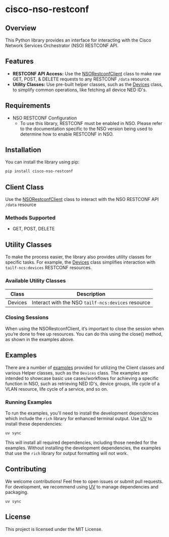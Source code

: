 # cisco-nso-restconf

## Overview

This Python library provides an interface for interacting with the Cisco Network Services Orchestrator (NSO) RESTCONF API.

## Features

* **RESTCONF API Access:** Use the [NSORestconfClient](cisco_nso_restconf/client.py) class to make raw GET, POST, & DELETE requests to any RESTCONF ```/data``` resource.
* **Utility Classes:** Use pre-built helper classes, such as the [Devices](cisco_nso_restconf/devices.py) class, to simplify common operations, like fetching all device NED ID's.

## Requirements

* NSO RESTCONF Configuration
  * To use this library, RESTCONF must be enabled in NSO. Please refer to the documentation specific to the NSO version being used to determine how to enable RESTCONF in NSO.

## Installation

You can install the library using pip:

```bash
pip install cisco-nso-restconf
```

## Client Class

Use the [NSORestconfClient](cisco_nso_restconf/client.py) class to interact with the NSO RESTCONF API ```/data``` resource

### Methods Supported

* GET, POST, DELETE

## Utility Classes

To make the process easier, the library also provides utility classes for specific tasks. For example, the [Devices](cisco_nso_restconf/devices.py) class simplifies interaction with ```tailf-ncs:devices``` RESTCONF resources.

### Available Utility Classes

| Class   | Description                                            |
|---------|--------------------------------------------------------|
| Devices | Interact with the NSO ```tailf-ncs:devices``` resource |

### Closing Sessions

When using the NSORestconfClient, it’s important to close the session when you’re done to free up resources. You can do this using the close() method, as shown in the examples above.

## Examples

There are a number of [examples](examples) provided for utilizing the Client classes and various Helper classes, such as the ```Devices``` class. The examples are intended to showcase basic use cases/workflows for achieving a specific function in NSO, such as retrieving NED ID's, device groups, life cycle of a VLAN resource, life cycle of a service, and so on.

### Running Examples

To run the examples, you'll need to install the development dependencies which include the `rich` library for enhanced terminal output. Use [UV](https://docs.astral.sh/uv/) to install these dependencies:

```shell
uv sync
```

This will install all required dependencies, including those needed for the examples. Without installing the development dependencies, the examples that use the `rich` library for output formatting will not work.

## Contributing

We welcome contributions! Feel free to open issues or submit pull requests. For development, we recommend using [UV](https://docs.astral.sh/uv/) to manage dependencies and packaging.

```shell
uv sync
```

## License

This project is licensed under the MIT License.
